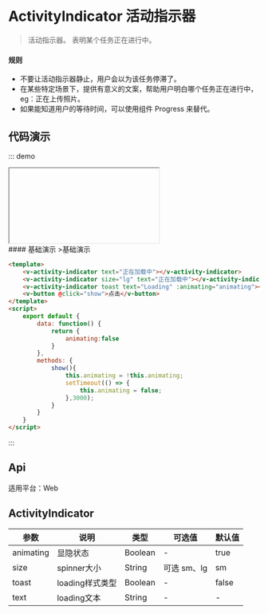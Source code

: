 # ActivityIndicator 活动指示器

>活动指示器。 表明某个任务正在进行中。

#### 规则
- 不要让活动指示器静止，用户会以为该任务停滞了。
- 在某些特定场景下，提供有意义的文案，帮助用户明白哪个任务正在进行中，eg：正在上传照片。
- 如果能知道用户的等待时间，可以使用组件 Progress 来替代。

## 代码演示
::: demo

<iframe>/demo.html#/activityIndicator</iframe>
<summary>
#### 基础演示
>基础演示
</summary>

```html
<template>
    <v-activity-indicator text="正在加载中"></v-activity-indicator>
    <v-activity-indicator size="lg" text="正在加载中"></v-activity-indicator>
    <v-activity-indicator toast text="Loading" :animating="animating"></v-activity-indicator>
    <v-button @click="show">点击</v-button>
</template>
<script>
    export default {
        data: function() {
            return {
                animating:false
            }
        },
        methods: {
            show(){
                this.animating = !this.animating;
                setTimeout(() => {
                    this.animating = false;
                },3000);
            }
        }
    }
</script>
```
:::

## Api

适用平台：Web

## ActivityIndicator
| 参数      | 说明          | 类型      | 可选值                           | 默认值  |
|---------- |-------------- |---------- |-------------------------------- |-------- |
| animating | 显隐状态 | Boolean | - | true |
| size | spinner大小 | String | 可选 sm、lg | sm |
| toast | loading样式类型 | Boolean | - | false |
| text | loading文本 | String | - | - |